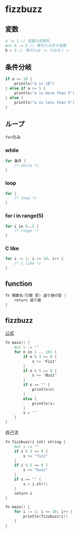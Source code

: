 # fizzbuzz

## 変数

```v
a := 1 // 変数の初期化
mut b := 2 // 再代入を許す変数
b = 3 // 再代入は := ではなく =
```

## 条件分岐

```v
if a == 10 {
    println("a is 10")
} else if a >= 5 {
    println("a is more than 5")
} else {
    println("a is less than 5")
}
```

## ループ

`for`のみ

### while

```v
for 条件 {
    /* while */
}
```

### loop

```v
for {
    /* loop */
}
```

### for i in range(5)

```v
for i in 0..5 {
    /* range */
}
```

### C like

```v
for i := 1; i <= 10; i++ {
    /* C like */
}
```

## function

```v
fn 関数名(引数 型) 返り値の型 {
	return 返り値
}
```

## fizzbuzz

[公式](https://github.com/vlang/v/blob/master/examples/fizz_buzz.v)

```v
fn main() {
	mut s := ''
	for n in 1 .. 101 {
		if n % 3 == 0 {
			s += 'Fizz'
		}
		if n % 5 == 0 {
			s += 'Buzz'
		}
		if s == '' {
			println(n)
		}
		else {
			println(s)
		}
		s = ''
	}
}
```

自己流

```v
fn fizzbuzz(i int) string {
	mut s := ""
	if i % 3 == 0 {
		s += "fizz"
	}
	if i % 5 == 0 {
		s += "buzz"
	}
	if s == "" {
		s = i.str()
	}
	return s
}

fn main() {
	for i := 1; i <= 10; i++ {
		println(fizzbuzz(i))
	}
}
```